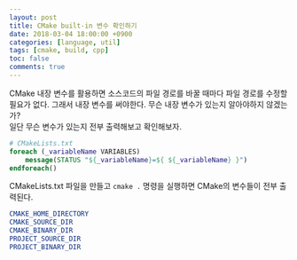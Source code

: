 ```yaml
---
layout: post
title: CMake built-in 변수 확인하기
date: 2018-03-04 18:00:00 +0900
categories: [language, util]
tags: [cmake, build, cpp]
toc: false
comments: true
---
```


CMake 내장 변수를 활용하면 소스코드의 파일 경로를 바꿀 때마다 파일 경로를 수정할 필요가 없다. 
 그래서 내장 변수를 써야한다. 무슨 내장 변수가 있는지 알아야하지 않겠는가?  
일단 무슨 변수가 있는지 전부 출력해보고 확인해보자.


```cmake
# CMakeLists.txt
foreach (_variableName VARIABLES)
    message(STATUS "${_variableName}=${ ${_variableName} }")
endforeach()
```

CMakeLists.txt 파일을 만들고 `cmake .` 명령을 실행하면 CMake의 변수들이 전부 출력된다.



```cmake
CMAKE_HOME_DIRECTORY
CMAKE_SOURCE_DIR
CMAKE_BINARY_DIR
PROJECT_SOURCE_DIR
PROJECT_BINARY_DIR
```